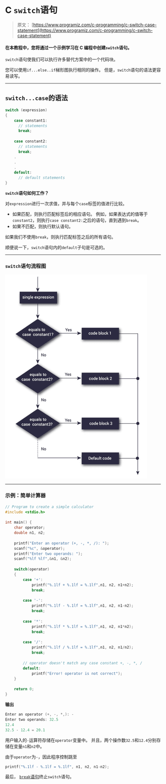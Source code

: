 # C `switch`语句

> 原文： [https://www.programiz.com/c-programming/c-switch-case-statement](https://www.programiz.com/c-programming/c-switch-case-statement)

#### 在本教程中，您将通过一个示例学习在 C 编程中创建`switch`语句。

`switch`语句使我们可以执行许多替代方案中的一个代码块。

您可以使用`if...else..if`梯形图执行相同的操作。 但是，`switch`语句的语法更容易读写。

* * *

## `switch...case`的语法

```c
switch (expression)
​{
    case constant1:
      // statements
      break;

    case constant2:
      // statements
      break;
    .
    .
    .
    default:
      // default statements
}
```

**`switch`语句如何工作？**

对`expression`进行一次求值，并与每个`case`标签的值进行比较。

*   如果匹配，则执行匹配标签后的相应语句。 例如，如果表达式的值等于`constant2`，则执行`case constant2:`之后的语句，直到遇到`break`。
*   如果不匹配，则执行默认语句。

如果我们不使用`break`，则执行匹配标签之后的所有语句。

顺便说一下，`switch`语句内的`default`子句是可选的。

* * *

### `switch`语句流程图

![Flowchart of switch statement](img/c0e32d6f42321a882d11bc9457365960.png "switch Statement Flowchart")

* * *

### 示例：简单计算器

```c
// Program to create a simple calculator
#include <stdio.h>

int main() {
    char operator;
    double n1, n2;

    printf("Enter an operator (+, -, *, /): ");
    scanf("%c", &operator);
    printf("Enter two operands: ");
    scanf("%lf %lf",&n1, &n2);

    switch(operator)
    {
        case '+':
            printf("%.1lf + %.1lf = %.1lf",n1, n2, n1+n2);
            break;

        case '-':
            printf("%.1lf - %.1lf = %.1lf",n1, n2, n1-n2);
            break;

        case '*':
            printf("%.1lf * %.1lf = %.1lf",n1, n2, n1*n2);
            break;

        case '/':
            printf("%.1lf / %.1lf = %.1lf",n1, n2, n1/n2);
            break;

        // operator doesn't match any case constant +, -, *, /
        default:
            printf("Error! operator is not correct");
    }

    return 0;
} 
```

**输出**

```c
Enter an operator (+, -, *,): -
Enter two operands: 32.5
12.4
32.5 - 12.4 = 20.1
```

用户输入的`-`运算符存储在`operator`变量中。 并且，两个操作数`32.5`和`12.4`分别存储在变量`n1`和`n2`中。

由于`operator`为`-`，因此程序控制跳至

```c
printf("%.1lf - %.1lf = %.1lf", n1, n2, n1-n2);
```

最后， [`break`语句](/c-programming/c-break-continue-statement)终止`switch`语句。